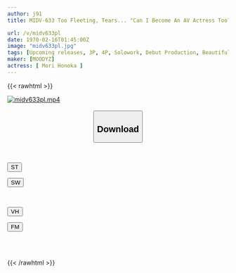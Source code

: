 ```yaml
---
author: j91
title: MIDV-633 Too Fleeting, Tears... "Can I Become An AV Actress Too?" AV Debut Of A Boxed Girl Who Applied To Change Herself Ayunoka Mori

url: /v/midv633pl
date: 1970-02-16T01:45:00Z
image: "midv633pl.jpg"
tags: [Upcoming releases, 3P, 4P, Solowork, Debut Production, Beautiful Girl, Facials, Slender	]
maker: [MOODYZ]
actress: [ Mori Honoka ]
---
```



{{< rawhtml >}}

<div class="video" data-videoid="pending_link.html">
    <a href="javascript:;">
        <img src="/v/midv633pl/midv633pl.jpg" width="WIDTH" height="HEIGHT" alt="midv633pl.mp4" loading="lazy">
    </a>
</div>

<script type="text/javascript" src="https://j91.asia/asset/on-demand-pend.js"></script>

<br>
  <link rel="stylesheet" href="https://j91.asia/asset/bs5.css">
  
  <center>
  <button class="btn btn-primary" type="button" data-bs-toggle="collapse" data-bs-target=".multi-collapse" aria-expanded="false" aria-controls="multiCollapseExample1 multiCollapseExample2"><h2>Download</h2></button></center>
</p>
<div class="row">
  <div class="col">
    <div class="collapse multi-collapse" id="multiCollapseExample1">
      <div class="card card-body">
	      	      <br>
<div class="buttons">  
<p><a href="https://j91.asia/pending_link.html" target="_blank"><button class="btn-hover color-3"><i class="fa fa-download"></i> ST</button></a></p>
<p><a href="https://j91.asia/pending_link.html" target="_blank"><button class="btn-hover color-2"><i class="fa fa-download"></i> SW</button></a></p></div>
    </div>
  </div>
</div>
  <div class="col">
    <div class="collapse multi-collapse" id="multiCollapseExample2">
      <div class="card card-body">
	      <br>
<div class="buttons">
<p><a href="https://j91.asia/pending_link.html" target="_blank"><button class="btn-hover color-9"><i class="fa fa-download"></i> VH</button></a></p>
<p><a href="https://j91.asia/pending_link.html"><button class="btn-hover color-8"><i class="fa fa-download"></i> FM</button></a></p></div>
<br><br>
      </div>
    </div>
  </div>
</div>

{{< /rawhtml >}}